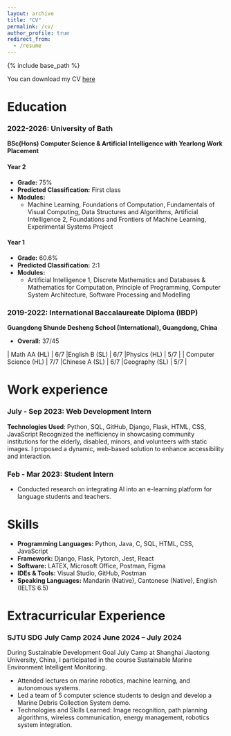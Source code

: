 ```yaml
---
layout: archive
title: "CV"
permalink: /cv/
author_profile: true
redirect_from:
  - /resume
---
```


{% include base_path %}

You can download my CV [here](http://yuyulyu.github.io/files/Le_Lyu_CV.pdf)

Education
======
### 2022-2026: University of Bath
**BSc(Hons) Computer Science & Artificial Intelligence with Yearlong Work Placement**

#### Year 2
- **Grade:** 75%
- **Predicted Classification:** First class
- **Modules:**
  - Machine Learning, Foundations of Computation, Fundamentals of Visual Computing, Data Structures and Algorithms, Artificial Intelligence 2, Foundations and Frontiers of Machine Learning, Experimental Systems Project

#### Year 1
- **Grade:** 60.6%
- **Predicted Classification:** 2:1
- **Modules:**
  - Artificial Intelligence 1, Discrete Mathematics and Databases & Mathematics for Computation, Principle of Programming, Computer System Architecture, Software Processing and Modelling

### 2019-2022: International Baccalaureate Diploma (IBDP)
**Guangdong Shunde Desheng School (International), Guangdong, China**

- **Overall:** 37/45

| Math AA (HL)          | 6/7       |English B (SL)        | 6/7       |Physics (HL)          | 5/7       |
| Computer Science (HL) | 7/7       |Chinese A (SL)        | 6/7       |Geography (SL)        | 5/7       |

Work experience
======
### July - Sep 2023: Web Development Intern
  **Technologies Used**: Python, SQL, GitHub, Django, Flask, HTML, CSS, JavaScript
  Recognized the inefficiency in showcasing community institutions for the elderly, disabled, minors, and volunteers with static images. I proposed a dynamic, web-based solution to enhance accessibility and interaction.
  

### Feb - Mar 2023: Student Intern
  * Conducted research on integrating AI into an e-learning platform for language students and teachers.

Skills
======
* **Programming Languages:** Python, Java, C, SQL, HTML, CSS, JavaScript
* **Framework:** Django, Flask, Pytorch, Jest, React
* **Software:** LATEX, Microsoft Office, Postman, Figma
* **IDEs & Tools:** Visual Studio, GitHub, Postman
* **Speaking Languages:** Mandarin (Native), Cantonese (Native), English (IELTS 6.5)


Extracurricular Experience
======
### **SJTU SDG July Camp 2024	June 2024 – July 2024**
 During Sustainable Development Goal July Camp at Shanghai Jiaotong University, China, I participated in the course Sustainable Marine Environment Intelligent Monitoring. 
*	Attended lectures on marine robotics, machine learning, and autonomous systems.
*	Led a team of 5 computer science students to design and develop a Marine Debris Collection System demo.
*	Technologies and Skills Learned: Image recognition, path planning algorithms, wireless communication, energy management, robotics system integration.
